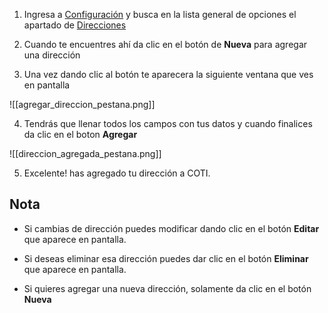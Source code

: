 

1. Ingresa a  [Configuración](https://app.coti.mx/settings/) y busca en la lista general de opciones el apartado de [Direcciones](https://app.coti.mx/settings/address/)


2. Cuando te encuentres ahí da clic en el botón de **Nueva** para agregar una dirección


3. Una vez dando clic al botón te aparecera la siguiente ventana que ves en pantalla 

![[agregar_direccion_pestana.png]]


4. Tendrás que llenar todos los campos con tus datos y cuando finalices da clic en el boton **Agregar** 


![[direccion_agregada_pestana.png]]

5. Excelente! has agregado tu dirección a COTI.


## Nota

- Si cambias de dirección puedes modificar dando clic en el botón **Editar** que aparece en pantalla.

- Si deseas eliminar esa dirección puedes dar clic en el botón **Eliminar** que aparece en pantalla.

- Si quieres agregar una nueva dirección, solamente da clic en el botón **Nueva**